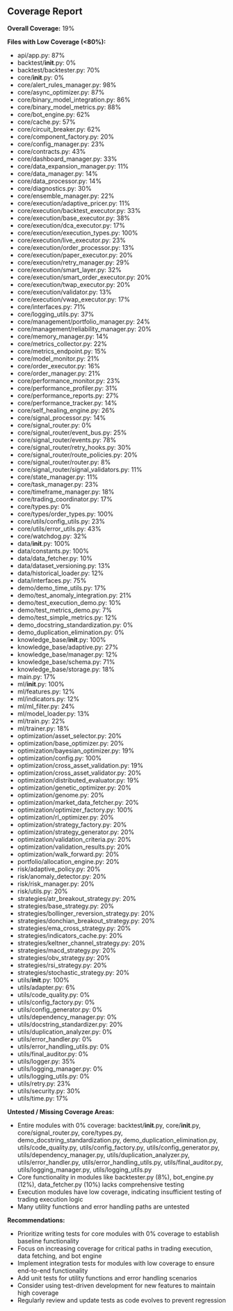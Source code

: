 ## Coverage Report

**Overall Coverage:** 19%

**Files with Low Coverage (<80%):**
- api/app.py: 87%
- backtest/__init__.py: 0%
- backtest/backtester.py: 70%
- core/__init__.py: 0%
- core/alert_rules_manager.py: 98%
- core/async_optimizer.py: 87%
- core/binary_model_integration.py: 86%
- core/binary_model_metrics.py: 88%
- core/bot_engine.py: 62%
- core/cache.py: 57%
- core/circuit_breaker.py: 62%
- core/component_factory.py: 20%
- core/config_manager.py: 23%
- core/contracts.py: 43%
- core/dashboard_manager.py: 33%
- core/data_expansion_manager.py: 11%
- core/data_manager.py: 14%
- core/data_processor.py: 14%
- core/diagnostics.py: 30%
- core/ensemble_manager.py: 22%
- core/execution/adaptive_pricer.py: 11%
- core/execution/backtest_executor.py: 33%
- core/execution/base_executor.py: 38%
- core/execution/dca_executor.py: 17%
- core/execution/execution_types.py: 100%
- core/execution/live_executor.py: 23%
- core/execution/order_processor.py: 13%
- core/execution/paper_executor.py: 20%
- core/execution/retry_manager.py: 29%
- core/execution/smart_layer.py: 32%
- core/execution/smart_order_executor.py: 20%
- core/execution/twap_executor.py: 20%
- core/execution/validator.py: 13%
- core/execution/vwap_executor.py: 17%
- core/interfaces.py: 71%
- core/logging_utils.py: 37%
- core/management/portfolio_manager.py: 24%
- core/management/reliability_manager.py: 20%
- core/memory_manager.py: 14%
- core/metrics_collector.py: 22%
- core/metrics_endpoint.py: 15%
- core/model_monitor.py: 21%
- core/order_executor.py: 16%
- core/order_manager.py: 21%
- core/performance_monitor.py: 23%
- core/performance_profiler.py: 31%
- core/performance_reports.py: 27%
- core/performance_tracker.py: 14%
- core/self_healing_engine.py: 26%
- core/signal_processor.py: 14%
- core/signal_router.py: 0%
- core/signal_router/event_bus.py: 25%
- core/signal_router/events.py: 78%
- core/signal_router/retry_hooks.py: 30%
- core/signal_router/route_policies.py: 20%
- core/signal_router/router.py: 8%
- core/signal_router/signal_validators.py: 11%
- core/state_manager.py: 11%
- core/task_manager.py: 23%
- core/timeframe_manager.py: 18%
- core/trading_coordinator.py: 17%
- core/types.py: 0%
- core/types/order_types.py: 100%
- core/utils/config_utils.py: 23%
- core/utils/error_utils.py: 43%
- core/watchdog.py: 32%
- data/__init__.py: 100%
- data/constants.py: 100%
- data/data_fetcher.py: 10%
- data/dataset_versioning.py: 13%
- data/historical_loader.py: 12%
- data/interfaces.py: 75%
- demo/demo_time_utils.py: 17%
- demo/test_anomaly_integration.py: 21%
- demo/test_execution_demo.py: 10%
- demo/test_metrics_demo.py: 7%
- demo/test_simple_metrics.py: 12%
- demo_docstring_standardization.py: 0%
- demo_duplication_elimination.py: 0%
- knowledge_base/__init__.py: 100%
- knowledge_base/adaptive.py: 27%
- knowledge_base/manager.py: 12%
- knowledge_base/schema.py: 71%
- knowledge_base/storage.py: 18%
- main.py: 17%
- ml/__init__.py: 100%
- ml/features.py: 12%
- ml/indicators.py: 12%
- ml/ml_filter.py: 24%
- ml/model_loader.py: 13%
- ml/train.py: 22%
- ml/trainer.py: 18%
- optimization/asset_selector.py: 20%
- optimization/base_optimizer.py: 20%
- optimization/bayesian_optimizer.py: 19%
- optimization/config.py: 100%
- optimization/cross_asset_validation.py: 19%
- optimization/cross_asset_validator.py: 20%
- optimization/distributed_evaluator.py: 19%
- optimization/genetic_optimizer.py: 20%
- optimization/genome.py: 20%
- optimization/market_data_fetcher.py: 20%
- optimization/optimizer_factory.py: 100%
- optimization/rl_optimizer.py: 20%
- optimization/strategy_factory.py: 20%
- optimization/strategy_generator.py: 20%
- optimization/validation_criteria.py: 20%
- optimization/validation_results.py: 20%
- optimization/walk_forward.py: 20%
- portfolio/allocation_engine.py: 20%
- risk/adaptive_policy.py: 20%
- risk/anomaly_detector.py: 20%
- risk/risk_manager.py: 20%
- risk/utils.py: 20%
- strategies/atr_breakout_strategy.py: 20%
- strategies/base_strategy.py: 20%
- strategies/bollinger_reversion_strategy.py: 20%
- strategies/donchian_breakout_strategy.py: 20%
- strategies/ema_cross_strategy.py: 20%
- strategies/indicators_cache.py: 20%
- strategies/keltner_channel_strategy.py: 20%
- strategies/macd_strategy.py: 20%
- strategies/obv_strategy.py: 20%
- strategies/rsi_strategy.py: 20%
- strategies/stochastic_strategy.py: 20%
- utils/__init__.py: 100%
- utils/adapter.py: 6%
- utils/code_quality.py: 0%
- utils/config_factory.py: 0%
- utils/config_generator.py: 0%
- utils/dependency_manager.py: 0%
- utils/docstring_standardizer.py: 20%
- utils/duplication_analyzer.py: 0%
- utils/error_handler.py: 0%
- utils/error_handling_utils.py: 0%
- utils/final_auditor.py: 0%
- utils/logger.py: 35%
- utils/logging_manager.py: 0%
- utils/logging_utils.py: 0%
- utils/retry.py: 23%
- utils/security.py: 30%
- utils/time.py: 17%

**Untested / Missing Coverage Areas:**
- Entire modules with 0% coverage: backtest/__init__.py, core/__init__.py, core/signal_router.py, core/types.py, demo_docstring_standardization.py, demo_duplication_elimination.py, utils/code_quality.py, utils/config_factory.py, utils/config_generator.py, utils/dependency_manager.py, utils/duplication_analyzer.py, utils/error_handler.py, utils/error_handling_utils.py, utils/final_auditor.py, utils/logging_manager.py, utils/logging_utils.py
- Core functionality in modules like backtester.py (8%), bot_engine.py (12%), data_fetcher.py (10%) lacks comprehensive testing
- Execution modules have low coverage, indicating insufficient testing of trading execution logic
- Many utility functions and error handling paths are untested

**Recommendations:**
- Prioritize writing tests for core modules with 0% coverage to establish baseline functionality
- Focus on increasing coverage for critical paths in trading execution, data fetching, and bot engine
- Implement integration tests for modules with low coverage to ensure end-to-end functionality
- Add unit tests for utility functions and error handling scenarios
- Consider using test-driven development for new features to maintain high coverage
- Regularly review and update tests as code evolves to prevent regression
